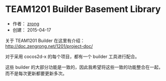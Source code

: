 TEAM1201 Builder Basement Library
===================================

- 作者： [zrong](http://zengrong.net)
- 创建： 2015-04-17

关于 TEAM1201 Builder 在这里有介绍： <http://doc.zengrong.net/1201/project-doc/>

对于采用 cocos2d-x 的每个项目，都有一个 builder 工具进行配合。

这些 builder 的大部分功能是一致的，因此我希望将这些一致的功能整合在一起，而不是每次更新都要更新多次。

